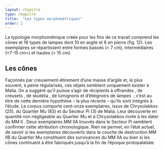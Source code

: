 ```yaml
---
layout: chapitre
type: chapitre
title:  "Les types morphométriques"
order: 2
---
```



La typologie morphométrique créée pour les fins de ce travail comprend les cônes et 16 types de lampes dont 10 en argile et 6 en pierre (fig. 12). Les exemplaires se répartissent entre formes basses (< 7 cm), intermédiaires (<7-15 cm<) et hautes (> 15 cm).

## Les cônes

Façonnés par creusement-étirement d’une masse d’argile et, le plus souvent, à peine régularisés, ces objets semblent uniquement exister à Malia. On a suggéré qu’il puisse s’agir de récipients à offrandes , de creusets , de skutelia , de lumignons  et d’éteignoirs de lampes  ; c’est au titre de cette dernière hypothèse – la plus récente – qu’ils sont intégrés à l’étude.
Le corpus comporte cent-onze exemplaires, issus de Chrysolakkos (25), du Quartier Mu (83)  et du Secteur Pi (3) de Malia. Leur découverte en quantité non négligeable au Quartier Mu et à Chrysolakkos invite à les dater du MM II . Deux exemplaires MM IIA trouvés dans le Secteur Pi semblent confirmer cette attribution chronologique. Rien ne permet, en l’état actuel, de savoir si les exemplaires découverts dans la couche de destruction MM IIB du Quartier Mu constituent des survivances du MM IIA ou bien si les cônes continuent à être fabriqués jusqu’à la fin de l’époque protopalatiale.

